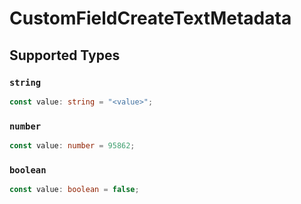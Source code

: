 # CustomFieldCreateTextMetadata


## Supported Types

### `string`

```typescript
const value: string = "<value>";
```

### `number`

```typescript
const value: number = 95862;
```

### `boolean`

```typescript
const value: boolean = false;
```

